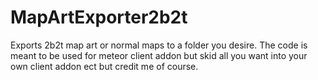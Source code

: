 # MapArtExporter2b2t
Exports 2b2t map art or normal maps to a folder you desire. The code is meant to be used for meteor client addon but skid all you want into your own client addon ect but credit me of course.
